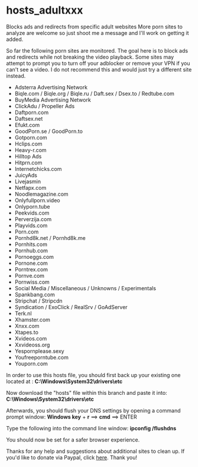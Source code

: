 # hosts_adultxxx
Blocks ads and redirects from specific adult websites
More porn sites to analyze are welcome so just shoot me a message and I'll work on getting it added.

So far the following porn sites are monitored. The goal here is to block ads and redirects while not breaking the video playback. Some sites may attempt to prompt you to turn off your adblocker or remove your VPN if you can't see a video. I do not recommend this and would just try a different site instead.

-  Adsterra Advertising Network
-  Biqle.com / Biqle.org / Biqle.ru / Daft.sex / Dsex.to / Redtube.com
-  BuyMedia Advertising Network
-  ClickAdu / Propeller Ads
-  Daftporn.com
-  Daftsex.net
-  Efukt.com
-  GoodPorn.se / GoodPorn.to
-  Gotporn.com
-  Hclips.com
-  Heavy-r.com
-  Hilltop Ads
-  Hitprn.com
-  Internetchicks.com
-  JuicyAds
-  Livejasmin
-  Netfapx.com
-  Noodlemagazine.com
-  Onlyfullporn.video
-  Onlyporn.tube
-  Peekvids.com
-  Perverzija.com
-  Playvids.com
-  Porn.com
-  Pornhd8k.net / Pornhd8k.me
-  Pornhits.com
-  Pornhub.com
-  Pornoeggs.com
-  Pornone.com
-  Porntrex.com
-  Pornve.com
-  Pornwiss.com
-  Social Media / Miscellaneous / Unknowns / Experimentals
-  Spankbang.com
-  Stripchat / Stripcdn
-  Syndication / ExoClick / RealSrv / GoAdServer
-  Terk.nl
-  Xhamster.com
-  Xnxx.com
-  Xtapes.to
-  Xvideos.com
-  Xxvideoss.org
-  Yespornplease.sexy
-  Youfreeporntube.com
-  Youporn.com



In order to use this hosts file, you should first back up your existing one located at : <b>C:\Windows\System32\drivers\etc</b>

Now download the "hosts" file within this branch and paste it into: <b>C:\Windows\System32\drivers\etc</b>

Afterwards, you should flush your DNS settings by opening a command prompt window: <b>Windows key</b> + <b>r</b> ==> <b>cmd</b> ==> ENTER

Type the following into the command line window: <b>ipconfig /flushdns</b>

You should now be set for a safer browser experience.

Thanks for any help and suggestions about additional sites to clean up. If you'd like to donate via Paypal, click <a href="http://paypal.me/d1savow3d">here</a>. Thank you!